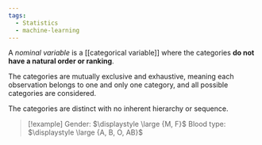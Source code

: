 ```yaml
---
tags:
  - Statistics
  - machine-learning
---
```

A *nominal variable* is a [[categorical variable]] where the categories **do not have a natural order or ranking**.

The categories are mutually exclusive and exhaustive, meaning each observation belongs to one and only one category, and all possible categories are considered.

The categories are distinct with no inherent hierarchy or sequence. 

>[!example]
>Gender: $\displaystyle \large {M, F}$
>Blood type: $\displaystyle \large {A, B, O, AB}$
